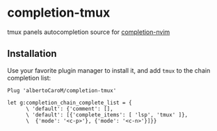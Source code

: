 # completion-tmux
tmux panels autocompletion source for [completion-nvim](https://github.com/nvim-lua/completion-nvim)



## Installation

Use your favorite plugin manager to install it, and add `tmux` to the chain completion list:

```vimL
Plug 'albertoCaroM/completion-tmux'

let g:completion_chain_complete_list = {
      \ 'default': {'comment': [], 
      \ 'default': [{'complete_items': [ 'lsp', 'tmux' ]},
      \  {'mode': '<c-p>'}, {'mode': '<c-n>'}]}}

```
